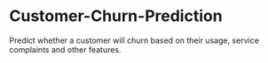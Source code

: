 # Customer-Churn-Prediction
Predict whether a customer will churn based on their usage, service complaints and other features.
